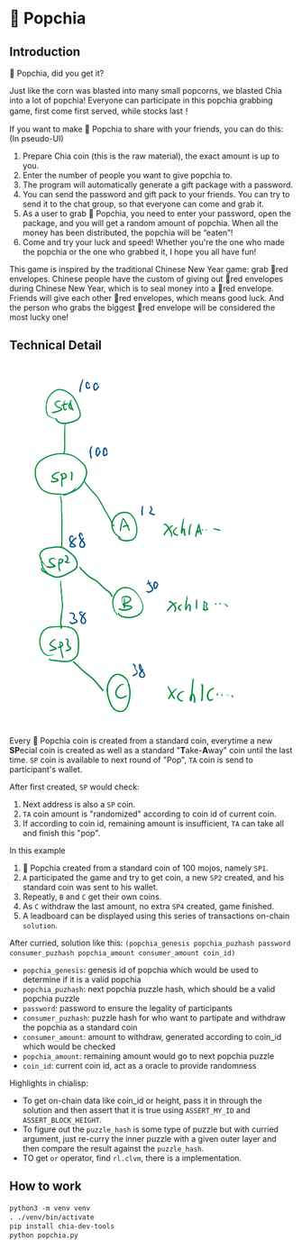 # 🍿 Popchia

## Introduction

🍿 Popchia, did you get it?

Just like the corn was blasted into many small popcorns, we blasted Chia into a lot of popchia! Everyone can participate in this popchia grabbing game, first come first served, while stocks last！

If you want to make 🍿 Popchia to share with your friends, you can do this: (In pseudo-UI)

1. Prepare Chia coin (this is the raw material), the exact amount is up to you.
1. Enter the number of people you want to give popchia to.
1. The program will automatically generate a gift package with a password.
1. You can send the password and gift pack to your friends. You can try to send it to the chat group, so that everyone can come and grab it.
1. As a user to grab 🍿 Popchia, you need to enter your password, open the package, and you will get a random amount of popchia. When all the money has been distributed, the popchia will be “eaten”!
1. Come and try your luck and speed! Whether you're the one who made the popchia or the one who grabbed it, I hope you all have fun!

This game is inspired by the traditional Chinese New Year game: grab 🧧red envelopes. Chinese people have the custom of giving out 🧧red envelopes during Chinese New Year, which is to seal money into a 🧧red envelope. Friends will give each other 🧧red envelopes, which means good luck. And the person who grabs the biggest 🧧red envelope will be considered the most lucky one!

## Technical Detail

![](pic1.png)

Every 🍿 Popchia coin is created from a standard coin, everytime a new **SP**ecial coin is created as well as a standard "**T**ake-**A**way" coin until the last time. `SP` coin is available to next round of "Pop", `TA` coin is send to participant's wallet.

After first created, `SP` would check:

1. Next address is also a `SP` coin.
2. `TA` coin amount is "randomized" according to coin id of current coin.
3. If according to coin id, remaining amount is insufficient, `TA` can take all and finish this "pop".

In this example

1. 🍿 Popchia created from a standard coin of 100 mojos, namely `SP1`. 
2. `A` participated the game and try to get coin, a new `SP2` created, and his standard coin was sent to his wallet.
3. Repeatly, `B` and `C` get their own coins.
4. As `C` withdraw the last amount, no extra `SP4` created, game finished.
5. A leadboard can be displayed using this series of transactions on-chain `solution`.

After curried, solution like this: `(popchia_genesis popchia_puzhash password consumer_puzhash popchia_amount consumer_amount coin_id)`

- `popchia_genesis`: genesis id of popchia which would be used to determine if it is a valid popchia
- `popchia_puzhash`: next popchia puzzle hash, which should be a valid popchia puzzle
- `password`: password to ensure the legality of participants
- `consumer_puzhash`: puzzle hash for who want to partipate and withdraw the popchia as a standard coin
- `consumer_amount`: amount to withdraw, generated according to coin_id which would be checked
- `popchia_amount`: remaining amount would go to next popchia puzzle
- `coin_id`: current coin id, act as a oracle to provide randomness

Highlights in chialisp:

- To get on-chain data like coin_id or height, pass it in through the solution and then assert that it is true using `ASSERT_MY_ID` and `ASSERT_BLOCK_HEIGHT`.
- To figure out the `puzzle_hash` is some type of puzzle but with curried argument, just re-curry the inner puzzle with a given outer layer and then compare the result against the `puzzle_hash`.
- TO get `or` operator, find `rl.clvm`, there is a implementation.

## How to work

```
python3 -m venv venv
. ./venv/bin/activate
pip install chia-dev-tools
python popchia.py
```